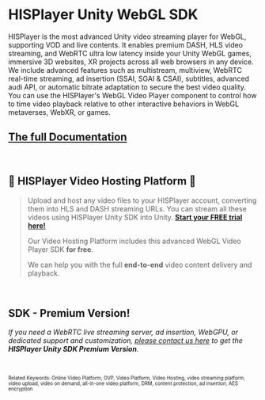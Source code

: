 # HISPlayer Unity WebGL SDK

HISPlayer is the most advanced Unity video streaming player for WebGL, supporting VOD and live contents. It enables premium DASH, HLS video streaming, and WebRTC ultra low latency inside your Unity WebGL games, immersive 3D websites, XR projects across all web browsers in any device. We include advanced features such as multistream, multiview, WebRTC real-time streaming, ad insertion (SSAI, SGAI & CSAI), subtitles, advanced audi API, or automatic bitrate adaptation to secure the best video quality. You can use the HISPlayer's WebGL Video Player component to control how to time video playback relative to other interactive behaviors in WebGL metaverses, WebXR, or games.


## [The full Documentation](https://hisplayer.github.io/UnityWebGL-SDK)

<br>

## 🚀 HISPlayer Video Hosting Platform 🚀

>
> Upload and host any video files to your HISPlayer account, converting them into HLS and DASH streaming URLs. You can stream all these videos using HISPlayer Unity SDK into Unity. **[Start your FREE trial here!](https://hisplayer.com/unity-asset-store-saas-registration/)**
>
> Our Video Hosting Platform includes this advanced WebGL Video Player SDK **for free**.
>
> We can help you with the full **end-to-end** video content delivery and playback.

<br>

## SDK - Premium Version!
*If you need a WebRTC live streaming server, ad insertion, WebGPU, or dedicated support and customization, [please contact us here](https://hisplayer.com/contact-hisplayer-unity-sdk-premium/) to get the **HISPlayer Unity SDK Premium Version**.*

<br>


<sub><sup>Related Keywords:
Online Video Platform, OVP, Video Platform, Video Hosting, video streaming platform, video upload, video on demand, all-in-one video platform, DRM, content protection, ad insertion, AES encryption</sub><sup> 
